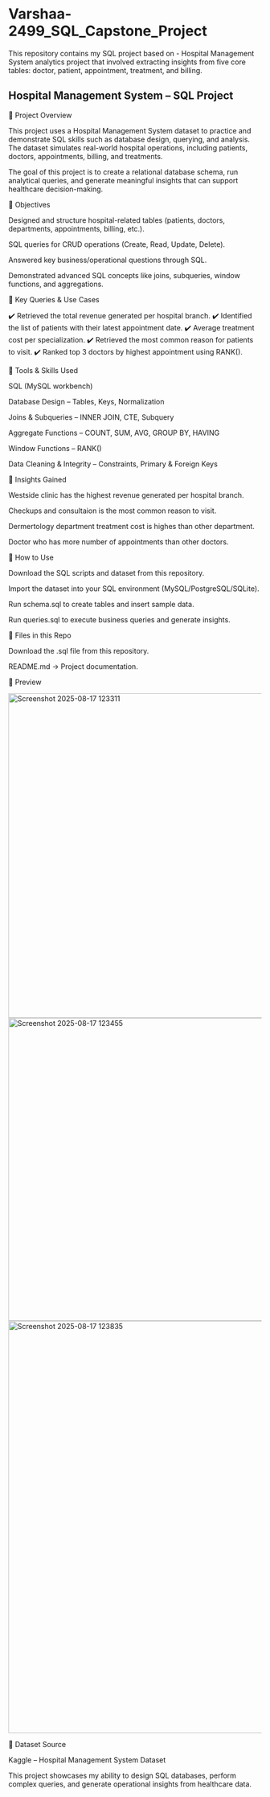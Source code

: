 # Varshaa-2499_SQL_Capstone_Project
This repository contains my SQL project based on - Hospital Management System analytics project that involved extracting insights from five core tables: doctor, patient, appointment, treatment, and billing.

## Hospital Management System – SQL Project
🔹 Project Overview

This project uses a Hospital Management System dataset to practice and demonstrate SQL skills such as database design, querying, and analysis. The dataset simulates real-world hospital operations, including patients, doctors, appointments, billing, and treatments.

The goal of this project is to create a relational database schema, run analytical queries, and generate meaningful insights that can support healthcare decision-making.

🔹 Objectives

Designed and structure hospital-related tables (patients, doctors, departments, appointments, billing, etc.).

SQL queries for CRUD operations (Create, Read, Update, Delete).

Answered key business/operational questions through SQL.

Demonstrated advanced SQL concepts like joins, subqueries, window functions, and aggregations.

🔹 Key Queries & Use Cases

✔️ Retrieved the total revenue generated per hospital branch.
✔️ Identified the list of patients with their latest appointment date.
✔️ Average treatment cost per specialization.
✔️ Retrieved the most common reason for patients to visit.
✔️ Ranked top 3 doctors by highest appointment using RANK().

🔹 Tools & Skills Used

SQL (MySQL workbench)

Database Design – Tables, Keys, Normalization

Joins & Subqueries – INNER JOIN, CTE, Subquery

Aggregate Functions – COUNT, SUM, AVG, GROUP BY, HAVING

Window Functions – RANK()

Data Cleaning & Integrity – Constraints, Primary & Foreign Keys

🔹 Insights Gained

Westside clinic has the highest revenue generated per hospital branch.

Checkups and consultaion is the most common reason to visit.

Dermertology department treatment cost is highes than other department.

Doctor who has more number of appointments than other doctors.

🔹 How to Use

Download the SQL scripts and dataset from this repository.

Import the dataset into your SQL environment (MySQL/PostgreSQL/SQLite).

Run schema.sql to create tables and insert sample data.

Run queries.sql to execute business queries and generate insights.

🔹 Files in this Repo

Download the .sql file from this repository.

README.md → Project documentation.
 
🔹 Preview

<img width="1362" height="646" alt="Screenshot 2025-08-17 123311" src="https://github.com/user-attachments/assets/c8059e24-0d41-47ca-93a9-c2d88d223ee7" />

<img width="1332" height="603" alt="Screenshot 2025-08-17 123455" src="https://github.com/user-attachments/assets/d996ff8a-0a7c-49e3-b70e-664f175c5564" />

<img width="1332" height="820" alt="Screenshot 2025-08-17 123835" src="https://github.com/user-attachments/assets/a42048a9-de17-4730-8c31-fb302b473337" />


🔹 Dataset Source

Kaggle – Hospital Management System Dataset

This project showcases my ability to design SQL databases, perform complex queries, and generate operational insights from healthcare data.
